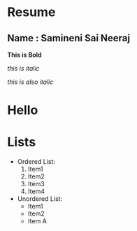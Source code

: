 # Resume

## Name : Samineni Sai Neeraj

**This is Bold**

*this is italic*

_this is also italic_

<h1>Hello</h1>

# Lists

 - Ordered List:
    1. Item1
    2. Item2
    3. Item3
    4. Item4
 - Unordered List:
    * Item1
    * Item2
    * Item A
